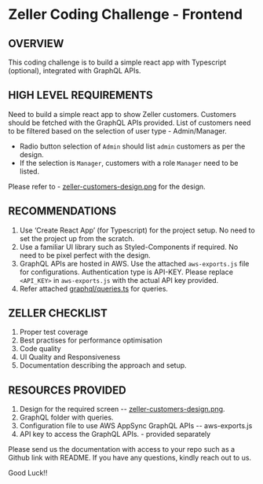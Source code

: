 # Zeller Coding Challenge - Frontend

## OVERVIEW

This coding challenge is to build a simple react app with Typescript (optional), integrated with GraphQL APIs.

## HIGH LEVEL REQUIREMENTS

Need to build a simple react app to show Zeller customers. Customers should be fetched with the GraphQL APIs provided.
List of customers need to be filtered based on the selection of user type - Admin/Manager.
- Radio button selection of `Admin` should list `admin` customers as per the design.
- If the selection is `Manager`, customers with a role `Manager` need to be listed.


Please refer to - [zeller-customers-design.png](zeller-customers-design.png) for the design.

## RECOMMENDATIONS

1. Use ‘Create React App’ (for Typescript) for the project setup. No need to set the project up from the scratch.
2. Use a familiar UI library such as Styled-Components if required. No need to be pixel perfect with the design.
3. GraphQL APIs are hosted in AWS. Use the attached `aws-exports.js` file for configurations. Authentication type is API-KEY. Please replace `<API_KEY>` in `aws-exports.js` with the actual API key provided.
4. Refer attached [graphql/queries.ts](graphql/queries.ts) for queries.

## ZELLER CHECKLIST

1. Proper test coverage
2. Best practises for performance optimisation
3. Code quality
4. UI Quality and Responsiveness
5. Documentation describing the approach and setup.
   
## RESOURCES PROVIDED

1. Design for the required screen --  [zeller-customers-design.png](/zeller-customers-design.png).
2. GraphQL folder with queries.
3. Configuration file to use AWS AppSync GraphQL APIs -- aws-exports.js
4. API key to access the GraphQL APIs. - provided separately

Please send us the documentation with access to your repo such as a Github link with README. If you have any questions, kindly reach out to us.

Good Luck!!